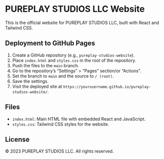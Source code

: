 # PUREPLAY STUDIOS LLC Website

This is the official website for PUREPLAY STUDIOS LLC, built with React and Tailwind CSS.

## Deployment to GitHub Pages

1. Create a GitHub repository (e.g., `pureplay-studios-website`).
2. Place `index.html` and `styles.css` in the root of the repository.
3. Push the files to the `main` branch.
4. Go to the repository’s “Settings” > “Pages” section/or “Actions”.
5. Set the branch to `main` and the source to `/ (root)`.
6. Save the settings.
7. Visit the deployed site at `https://yourusername.github.io/pureplay-studios-website/`.

## Files
- `index.html`: Main HTML file with embedded React and JavaScript.
- `styles.css`: Tailwind CSS styles for the website.

## License
© 2023 PUREPLAY STUDIOS LLC. All rights reserved.
